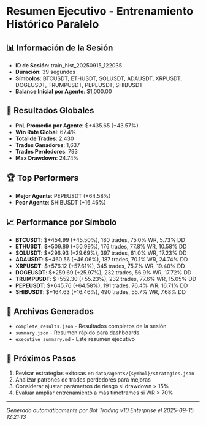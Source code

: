 # Resumen Ejecutivo - Entrenamiento Histórico Paralelo

## 📊 Información de la Sesión
- **ID de Sesión**: train_hist_20250915_122035
- **Duración**: 39 segundos
- **Símbolos**: BTCUSDT, ETHUSDT, SOLUSDT, ADAUSDT, XRPUSDT, DOGEUSDT, TRUMPUSDT, PEPEUSDT, SHIBUSDT
- **Balance Inicial por Agente**: $1,000.00

## 🎯 Resultados Globales
- **PnL Promedio por Agente**: $+435.65 (+43.57%)
- **Win Rate Global**: 67.4%
- **Total de Trades**: 2,430
- **Trades Ganadores**: 1,637
- **Trades Perdedores**: 793
- **Max Drawdown**: 24.74%

## 🏆 Top Performers
- **Mejor Agente**: PEPEUSDT (+64.58%)
- **Peor Agente**: SHIBUSDT (+16.46%)

## 📈 Performance por Símbolo
- **BTCUSDT**: $+454.99 (+45.50%), 180 trades, 75.0% WR, 5.73% DD
- **ETHUSDT**: $+509.89 (+50.99%), 176 trades, 77.8% WR, 10.58% DD
- **SOLUSDT**: $+296.93 (+29.69%), 397 trades, 61.0% WR, 17.23% DD
- **ADAUSDT**: $+460.56 (+46.06%), 187 trades, 70.1% WR, 24.74% DD
- **XRPUSDT**: $+576.12 (+57.61%), 345 trades, 75.7% WR, 19.40% DD
- **DOGEUSDT**: $+259.69 (+25.97%), 232 trades, 56.9% WR, 17.72% DD
- **TRUMPUSDT**: $+552.30 (+55.23%), 232 trades, 77.6% WR, 15.05% DD
- **PEPEUSDT**: $+645.76 (+64.58%), 191 trades, 76.4% WR, 16.71% DD
- **SHIBUSDT**: $+164.63 (+16.46%), 490 trades, 55.7% WR, 7.68% DD

## 📁 Archivos Generados
- `complete_results.json` - Resultados completos de la sesión
- `summary.json` - Resumen rápido para dashboards
- `executive_summary.md` - Este resumen ejecutivo

## 🎯 Próximos Pasos
1. Revisar estrategias exitosas en `data/agents/{symbol}/strategies.json`
2. Analizar patrones de trades perdedores para mejoras
3. Considerar ajustar parámetros de riesgo si drawdown > 15%
4. Evaluar ampliar entrenamiento a más timeframes si WR > 70%

---
*Generado automáticamente por Bot Trading v10 Enterprise el 2025-09-15 12:21:13*
